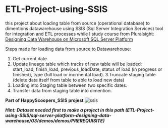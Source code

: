 # ETL-Project-using-SSIS
this project about loading table from source (operational database) to dimentions datawarehouse using SSIS 
(Sql Server Integration Services) tool for integration and ETL processes while I study course from Pluralsight: [Designing Data Warehouse on Microsoft SQL Server Platform](https://app.pluralsight.com/library/courses/sql-server-platform-designing-data-warehouse/table-of-contents)

Steps made for loading data from source to Datawarehouse:
1. Get current date
2. Update lineage table which tracks of new table will be loaded: start_load, finish_load, previous_loadDate, 
   status of load (in progress or finished), type (full load or incrmental load).
3.Truncate staging table (delete data itself from table to able to load new data)
4. Loading into Staging table between two specific dates.
5. Transfer data from staging table into dimention.

**Part of HappyScoopers_SSIS projest**
![ssis](https://user-images.githubusercontent.com/49993791/166066840-5ff2014c-065c-4762-8ecf-422ead23e97e.PNG)


***Hint: Dataset needed first to make a project in this path (ETL-Project-using-SSIS/sql-server-platform-designing-data-warehouse/03/demos/demos/PREREQUISITE)***
